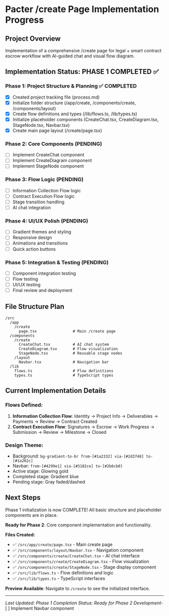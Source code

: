 # Pacter /create Page Implementation Progress

## Project Overview
Implementation of a comprehensive /create page for legal + smart contract escrow workflow with AI-guided chat and visual flow diagram.

## Implementation Status: PHASE 1 COMPLETED ✅

### Phase 1: Project Structure & Planning ✅ COMPLETED
- [x] Created project tracking file (process.md)
- [x] Initialize folder structure (/app/create, /components/create, /components/layout)
- [x] Create flow definitions and types (/lib/flows.ts, /lib/types.ts)
- [x] Initialize placeholder components (CreateChat.tsx, CreateDiagram.tsx, StageNode.tsx, Navbar.tsx)
- [x] Create main page layout (/create/page.tsx)

### Phase 2: Core Components (PENDING)
- [ ] Implement CreateChat component
- [ ] Implement CreateDiagram component  
- [ ] Implement StageNode component

### Phase 3: Flow Logic (PENDING)
- [ ] Information Collection Flow logic
- [ ] Contract Execution Flow logic
- [ ] Stage transition handling
- [ ] AI chat integration

### Phase 4: UI/UX Polish (PENDING)
- [ ] Gradient themes and styling
- [ ] Responsive design
- [ ] Animations and transitions
- [ ] Quick action buttons

### Phase 5: Integration & Testing (PENDING)
- [ ] Component integration testing
- [ ] Flow testing
- [ ] UI/UX testing
- [ ] Final review and deployment

## File Structure Plan

```
/src
  /app
    /create
      page.tsx                # Main /create page
  /components
    /create
      CreateChat.tsx          # AI chat system
      CreateDiagram.tsx       # Flow visualization
      StageNode.tsx           # Reusable stage nodes
    /layout
      Navbar.tsx              # Navigation bar
  /lib
    flows.ts                  # Flow definitions
    types.ts                  # TypeScript types
```

## Current Implementation Details

### Flows Defined:
1. **Information Collection Flow**: Identity → Project Info → Deliverables → Payments → Review → Contract Created
2. **Contract Execution Flow**: Signatures → Escrow → Work Progress → Submission → Review → Milestone → Closed

### Design Theme:
- Background: `bg-gradient-to-br from-[#1a2332] via-[#2d3748] to-[#1a202c]`
- Navbar: `from-[#4299e1] via-[#3182ce] to-[#2b6cb0]`
- Active stage: Glowing gold
- Completed stage: Gradient blue
- Pending stage: Gray faded/dashed

## Next Steps
Phase 1 initialization is now COMPLETE! All basic structure and placeholder components are in place.

**Ready for Phase 2**: Core component implementation and functionality.

**Files Created:**
- ✅ `/src/app/create/page.tsx` - Main create page
- ✅ `/src/components/layout/Navbar.tsx` - Navigation component  
- ✅ `/src/components/create/CreateChat.tsx` - AI chat interface
- ✅ `/src/components/create/CreateDiagram.tsx` - Flow visualization
- ✅ `/src/components/create/StageNode.tsx` - Stage display component
- ✅ `/src/lib/flows.ts` - Flow definitions and logic
- ✅ `/src/lib/types.ts` - TypeScript interfaces

**Preview Available**: Navigate to `/create` to see the initialized interface.

---
*Last Updated: Phase 1 Completion*
*Status: Ready for Phase 2 Development*- [ ] Implement Navbar component
